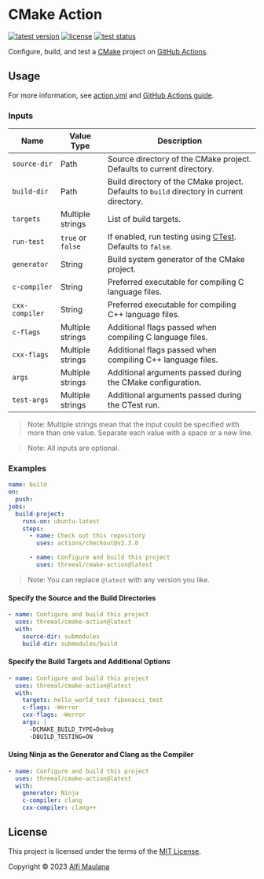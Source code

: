 # CMake Action

[![latest version](https://img.shields.io/github/v/release/threeal/cmake-action)](https://github.com/threeal/cmake-action/releases/)
[![license](https://img.shields.io/github/license/threeal/cmake-action)](./LICENSE)
[![test status](https://img.shields.io/github/actions/workflow/status/threeal/cmake-action/test.yml?label=test&branch=main)](https://github.com/threeal/cmake-action/actions/workflows/test.yml)

Configure, build, and test a [CMake](https://cmake.org/) project on [GitHub Actions](https://github.com/features/actions).

## Usage

For more information, see [action.yml](./action.yml) and [GitHub Actions guide](https://docs.github.com/en/actions/learn-github-actions/understanding-github-actions).

### Inputs

| Name | Value Type | Description |
| --- | --- | --- |
| `source-dir` | Path | Source directory of the CMake project. Defaults to current directory. |
| `build-dir` | Path | Build directory of the CMake project. Defaults to `build` directory in current directory. |
| `targets` | Multiple strings | List of build targets. |
| `run-test` | `true` or `false` | If enabled, run testing using [CTest](https://cmake.org/cmake/help/latest/manual/ctest.1.html). Defaults to `false`. |
| `generator` | String | Build system generator of the CMake project. |
| `c-compiler` | String | Preferred executable for compiling C language files. |
| `cxx-compiler` | String | Preferred executable for compiling C++ language files. |
| `c-flags` | Multiple strings | Additional flags passed when compiling C language files. |
| `cxx-flags` | Multiple strings | Additional flags passed when compiling C++ language files. |
| `args` | Multiple strings | Additional arguments passed during the CMake configuration. |
| `test-args` | Multiple strings | Additional arguments passed during the CTest run. |

> Note: Multiple strings mean that the input could be specified with more than one value. Separate each value with a space or a new line.

> Note: All inputs are optional.

### Examples

```yaml
name: build
on:
  push:
jobs:
  build-project:
    runs-on: ubuntu-latest
    steps:
      - name: Check out this repository
        uses: actions/checkout@v3.3.0

      - name: Configure and build this project
        uses: threeal/cmake-action@latest
```

> Note: You can replace `@latest` with any version you like.

#### Specify the Source and the Build Directories

```yaml
- name: Configure and build this project
  uses: threeal/cmake-action@latest
  with:
    source-dir: submodules
    build-dir: submodules/build
```

#### Specify the Build Targets and Additional Options

```yaml
- name: Configure and build this project
  uses: threeal/cmake-action@latest
  with:
    targets: hello_world_test fibonacci_test
    c-flags: -Werror
    cxx-flags: -Werror
    args: |
      -DCMAKE_BUILD_TYPE=Debug
      -DBUILD_TESTING=ON
```

#### Using Ninja as the Generator and Clang as the Compiler

```yaml
- name: Configure and build this project
  uses: threeal/cmake-action@latest
  with:
    generator: Ninja
    c-compiler: clang
    cxx-compiler: clang++
```

## License

This project is licensed under the terms of the [MIT License](./LICENSE).

Copyright © 2023 [Alfi Maulana](https://github.com/threeal/)
